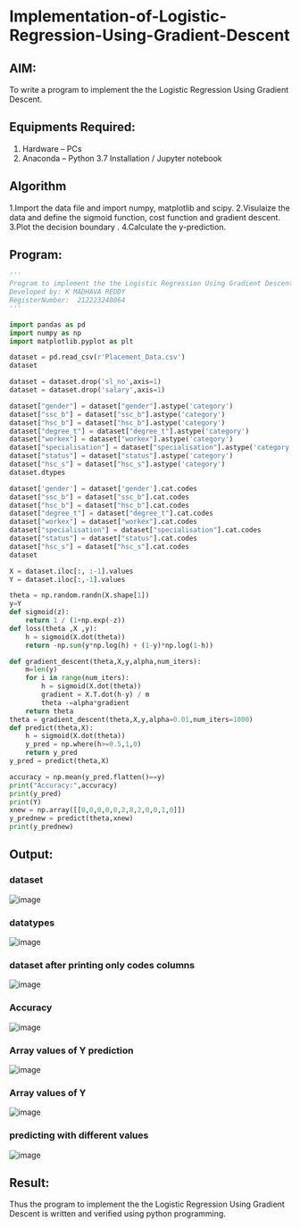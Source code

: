 # Implementation-of-Logistic-Regression-Using-Gradient-Descent

## AIM:
To write a program to implement the the Logistic Regression Using Gradient Descent.

## Equipments Required:
1. Hardware – PCs
2. Anaconda – Python 3.7 Installation / Jupyter notebook

## Algorithm
1.Import the data file and import numpy, matplotlib and scipy.
2.Visulaize the data and define the sigmoid function, cost function and gradient descent.
3.Plot the decision boundary .
4.Calculate the y-prediction.

## Program:
```python
'''
Program to implement the the Logistic Regression Using Gradient Descent.
Developed by: K MADHAVA REDDY
RegisterNumber:  212223240064
'''

import pandas as pd
import numpy as np
import matplotlib.pyplot as plt

dataset = pd.read_csv(r'Placement_Data.csv')
dataset

dataset = dataset.drop('sl_no',axis=1)
dataset = dataset.drop('salary',axis=1)

dataset["gender"] = dataset["gender"].astype('category')
dataset["ssc_b"] = dataset["ssc_b"].astype('category')
dataset["hsc_b"] = dataset["hsc_b"].astype('category')
dataset["degree_t"] = dataset["degree_t"].astype('category')
dataset["workex"] = dataset["workex"].astype('category')
dataset["specialisation"] = dataset["specialisation"].astype('category')
dataset["status"] = dataset["status"].astype('category')
dataset["hsc_s"] = dataset["hsc_s"].astype('category')
dataset.dtypes

dataset['gender'] = dataset['gender'].cat.codes
dataset["ssc_b"] = dataset["ssc_b"].cat.codes
dataset["hsc_b"] = dataset["hsc_b"].cat.codes
dataset["degree_t"] = dataset["degree_t"].cat.codes
dataset["workex"] = dataset["workex"].cat.codes
dataset["specialisation"] = dataset["specialisation"].cat.codes
dataset["status"] = dataset["status"].cat.codes
dataset["hsc_s"] = dataset["hsc_s"].cat.codes
dataset

X = dataset.iloc[:, :-1].values
Y = dataset.iloc[:,-1].values

theta = np.random.randn(X.shape[1])
y=Y
def sigmoid(z):
    return 1 / (1+np.exp(-z))
def loss(theta ,X ,y):
    h = sigmoid(X.dot(theta))
    return -np.sum(y*np.log(h) + (1-y)*np.log(1-h))

def gradient_descent(theta,X,y,alpha,num_iters):
    m=len(y)
    for i in range(num_iters):
        h = sigmoid(X.dot(theta))
        gradient = X.T.dot(h-y) / m
        theta -=alpha*gradient
    return theta
theta = gradient_descent(theta,X,y,alpha=0.01,num_iters=1000)
def predict(theta,X):
    h = sigmoid(X.dot(theta))
    y_pred = np.where(h>=0.5,1,0)
    return y_pred
y_pred = predict(theta,X)

accuracy = np.mean(y_pred.flatten()==y)
print("Accuracy:",accuracy)
print(y_pred)
print(Y)
xnew = np.array([[0,0,0,0,0,2,8,2,0,0,1,0]])
y_prednew = predict(theta,xnew)
print(y_prednew)
```

## Output:
### dataset
![image](https://github.com/Madhavareddy09/-Implementation-of-Logistic-Regression-Using-Gradient-Descent/assets/145742470/8df2bfc9-121c-4c30-83b9-0e3d880c183c)

### datatypes
![image](https://github.com/Madhavareddy09/-Implementation-of-Logistic-Regression-Using-Gradient-Descent/assets/145742470/4ceed3c3-6976-4fe6-8d88-e9c772c644ea)

### dataset after printing only codes columns
![image](https://github.com/Madhavareddy09/-Implementation-of-Logistic-Regression-Using-Gradient-Descent/assets/145742470/dde79df5-c8cb-4996-a8de-88d23fb90850)

### Accuracy
![image](https://github.com/Madhavareddy09/-Implementation-of-Logistic-Regression-Using-Gradient-Descent/assets/145742470/633706d9-e413-4759-bff3-eca1946864a8)

### Array values of Y prediction
![image](https://github.com/Madhavareddy09/-Implementation-of-Logistic-Regression-Using-Gradient-Descent/assets/145742470/9f957773-e789-4f87-88d7-8ee7d8e54a80)

### Array values of Y
![image](https://github.com/Madhavareddy09/-Implementation-of-Logistic-Regression-Using-Gradient-Descent/assets/145742470/56420e72-baf9-46c4-9229-f3244b238523)

### predicting with different values
![image](https://github.com/Madhavareddy09/-Implementation-of-Logistic-Regression-Using-Gradient-Descent/assets/145742470/6f6447d1-5e0c-4267-883f-734d60ac19d9)


## Result:
Thus the program to implement the the Logistic Regression Using Gradient Descent is written and verified using python programming.

